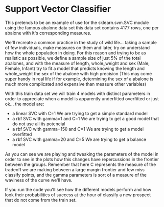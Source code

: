 # Support Vector Classifier 

This pretends to be an example of use for the sklearn.svm.SVC module using the famous abalone data set
this data set contains 4177 rows, one per abalone with it's corresponding measures.

We'll recreate a common practice in the study of wild life... taking a sample of few individuals, make
measures on them and later, try on understand how the whole population in doing. For this reason and
trying to be as realistic as possible, we define a sample size of just 5% of the total abalones, and 
with the measure of length, whole_weight and sex (Male, Female, Infant) try to fit a model that predicts
knowing the length and whole_weight the sex of the abalone with high precision (This may come super handy
in real life if for example, determining the sex of a abalone is much more complicated and expensive than
measure other variables)

With this train data set we will train 4 models with distinct parameters in order to appreciate when a
model is apparently underfitted overfitted or just ok... the model are:
* a linear SVC with C=1            We are trying to get a simple standard model
* a rbf SVC with gamma=1 and C=1   We are trying to get a good model that do not use all its potencial 
* a rbf SVC with gamma=150 and C=1 We are trying to get a model overfitted
* a rbf SVC with gamma=20 and C=5  We are trying to get a balance model

As you can see we are playing and tweaking the parameters of the model in order to see in the plots how
this changes have repercussions in the frontier between the groups. Remember that here C represents the
measure of the tradeoff we are making between a large margin frontier and few miss classify points, and 
the gamma parameters is sort of a measure of the waviness of the curve we'll have.

If you run the code you'll see how the different models perform and how look their probabilities of 
success at the hour of classify a new prospect that do not come from the train set.